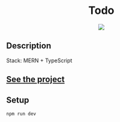 <h1 align="center">Todo</h1>
<p align="center">
  <img src="https://img.shields.io/badge/made%20by-opv1-blue.svg">
</p>

## Description

Stack: MERN + TypeScript

## [See the project](https://todo-mern-opv1.herokuapp.com/)

## Setup

```
npm run dev
```
